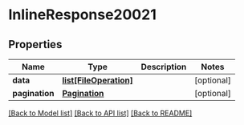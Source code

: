 # InlineResponse20021

## Properties
Name | Type | Description | Notes
------------ | ------------- | ------------- | -------------
**data** | [**list[FileOperation]**](FileOperation.md) |  | [optional] 
**pagination** | [**Pagination**](Pagination.md) |  | [optional] 

[[Back to Model list]](../README.md#documentation-for-models) [[Back to API list]](../README.md#documentation-for-api-endpoints) [[Back to README]](../README.md)

